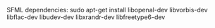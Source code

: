 SFML dependencies: sudo apt-get install libopenal-dev libvorbis-dev libflac-dev libudev-dev libxrandr-dev libfreetype6-dev
